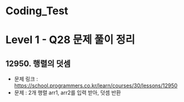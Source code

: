 # Coding_Test

# Level 1 - Q28 문제 풀이 정리

## 12950. 행렬의 덧셈
- 문제 링크 : https://school.programmers.co.kr/learn/courses/30/lessons/12950
- 문제 : 2개 행렬 arr1, arr2를 입력 받아, 덧셈 반환

